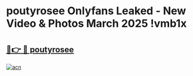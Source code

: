 # poutyrosee Onlyfans Leaked - New Video & Photos March 2025 !vmb1x

# <h2><a href="https://yk8q71.iuczelnia.edu.pl?title=poutyrosee&ref=vmb1x">🔗👉 🔴 poutyrosee</a></h2>

[![acn](https://github.com/user-attachments/assets/0f9c940e-d8b0-45ae-aac7-cd30a18b3e1c)](https://yk8q71.iuczelnia.edu.pl?title=poutyrosee&ref=vmb1x)

